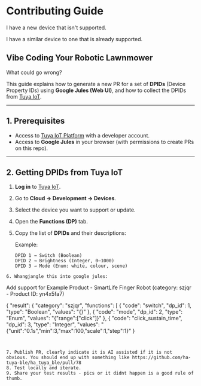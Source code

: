 # Contributing Guide

I have a new device that isn't supported.

I have a similar device to one that is already supported.

## Vibe Coding Your Robotic Lawnmower

What could go wrong?

This guide explains how to generate a new PR for a set of **DPIDs** (Device Property IDs) using **Google Jules (Web UI)**, and how to collect the DPIDs from [Tuya IoT](https://iot.tuya.com).

---

## 1. Prerequisites

- Access to [Tuya IoT Platform](https://iot.tuya.com/) with a developer account.  
- Access to **Google Jules** in your browser (with permissions to create PRs on this repo).

---

## 2. Getting DPIDs from Tuya IoT

1. **Log in** to [Tuya IoT](https://iot.tuya.com/).  
2. Go to **Cloud → Development → Devices**.  
3. Select the device you want to support or update.  
4. Open the **Functions (DP)** tab.  
5. Copy the list of **DPIDs** and their descriptions:  

   Example:
   ```text
   DPID 1 → Switch (Boolean)
   DPID 2 → Brightness (Integer, 0–1000)
   DPID 3 → Mode (Enum: white, colour, scene)
```
6. Whangjangle this into google jules:

```
Add support for Example Product - SmartLife Finger Robot (category: szjqr - Product ID: yn4x5fa7)

{ "result": { "category": "szjqr", "functions": [ { "code": "switch", "dp_id": 1, "type": "Boolean", "values": "{}" }, { "code": "mode", "dp_id": 2, "type": "Enum", "values": "{"range":["click"]}" }, { "code": "click_sustain_time", "dp_id": 3, "type": "Integer", "values": "{"unit":"0.1s","min":3,"max":100,"scale":1,"step":1}" }
```


7. Publish PR, clearly indicate it is AI assisted if it is not obvious. You should end up with something like https://github.com/ha-tuya-ble/ha_tuya_ble/pull/78
8. Test locally and iterate.
9. Share your test results - pics or it didnt happen is a good rule of thumb.

